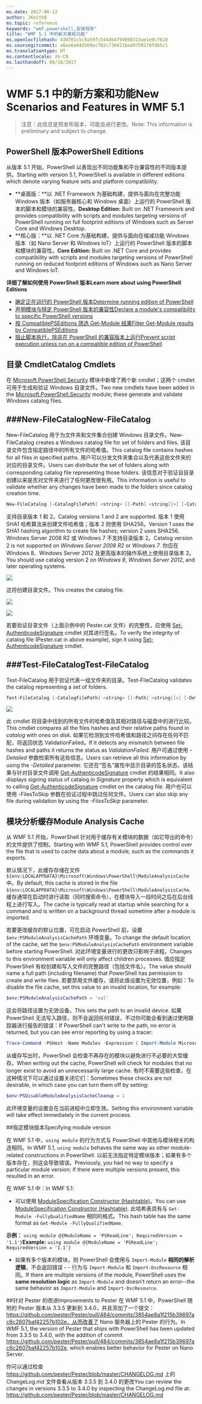 ```yaml
---
ms.date: 2017-06-12
author: JKeithB
ms.topic: reference
keywords: "wmf,powershell,安装程序"
title: "WMF 5.1 中的新方案和功能"
ms.openlocfilehash: 430781c5c9a59fc544db4f94098313ae1e9cf610
ms.sourcegitcommit: a6ee6e64d369ecf82c730411bed9750278fdb5c1
ms.translationtype: HT
ms.contentlocale: zh-CN
ms.lasthandoff: 08/18/2017
---
```

# <a name="new-scenarios-and-features-in-wmf-51"></a><span data-ttu-id="3b96d-103">WMF 5.1 中的新方案和功能</span><span class="sxs-lookup"><span data-stu-id="3b96d-103">New Scenarios and Features in WMF 5.1</span></span> #

> <span data-ttu-id="3b96d-104">注意：此信息是预发布版本，可能会进行更改。</span><span class="sxs-lookup"><span data-stu-id="3b96d-104">Note: This information is preliminary and subject to change.</span></span>

## <a name="powershell-editions"></a><span data-ttu-id="3b96d-105">PowerShell 版本</span><span class="sxs-lookup"><span data-stu-id="3b96d-105">PowerShell Editions</span></span> ##
<span data-ttu-id="3b96d-106">从版本 5.1 开始，PowerShell 以表现出不同功能集和平台兼容性的不同版本提供。</span><span class="sxs-lookup"><span data-stu-id="3b96d-106">Starting with version 5.1, PowerShell is available in different editions which denote varying feature sets and platform compatibility.</span></span>

- <span data-ttu-id="3b96d-107">**桌面版：**以 .NET Framework 为基础构建，提供与面向在完整功能 Windows 版本（如服务器核心和 Windows 桌面）上运行的 PowerShell 版本的脚本和模块的兼容性。</span><span class="sxs-lookup"><span data-stu-id="3b96d-107">**Desktop Edition:** Built on .NET Framework and provides compatibility with scripts and modules targeting versions of PowerShell running on full footprint editions of Windows such as Server Core and Windows Desktop.</span></span>
- <span data-ttu-id="3b96d-108">**核心版：**以 .NET Core 为基础构建，提供与面向在缩减功能 Windows 版本（如 Nano Server 和 Windows IoT）上运行的 PowerShell 版本的脚本和模块的兼容性。</span><span class="sxs-lookup"><span data-stu-id="3b96d-108">**Core Edition:** Built on .NET Core and provides compatibility with scripts and modules targeting versions of PowerShell running on reduced footprint editions of Windows such as Nano Server and Windows IoT.</span></span>

<span data-ttu-id="3b96d-109">**详细了解如何使用 PowerShell 版本**</span><span class="sxs-lookup"><span data-stu-id="3b96d-109">**Learn more about using PowerShell Editions**</span></span>
- [<span data-ttu-id="3b96d-110">确定正在运行的 PowerShell 版本</span><span class="sxs-lookup"><span data-stu-id="3b96d-110">Determine running edition of PowerShell</span></span>]()
- [<span data-ttu-id="3b96d-111">声明模块与特定 PowerShell 版本的兼容性</span><span class="sxs-lookup"><span data-stu-id="3b96d-111">Declare a module's compatibility to specific PowerShell versions</span></span>]()
- [<span data-ttu-id="3b96d-112">按 CompatiblePSEditions 筛选 Get-Module 结果</span><span class="sxs-lookup"><span data-stu-id="3b96d-112">Filter Get-Module results by CompatiblePSEditions</span></span>]()
- [<span data-ttu-id="3b96d-113">阻止脚本执行，除非在 PowerShell 的兼容版本上运行</span><span class="sxs-lookup"><span data-stu-id="3b96d-113">Prevent script execution unless run on a compatible edition of PowerShell</span></span>]()

## <a name="catalog-cmdlets"></a><span data-ttu-id="3b96d-114">目录 Cmdlet</span><span class="sxs-lookup"><span data-stu-id="3b96d-114">Catalog Cmdlets</span></span>  

<span data-ttu-id="3b96d-115">在 [Microsoft.PowerShell.Security](https://technet.microsoft.com/en-us/library/hh847877.aspx) 模块中新增了两个新 cmdlet；这两个 cmdlet 可用于生成和验证 Windows 目录文件。</span><span class="sxs-lookup"><span data-stu-id="3b96d-115">Two new cmdlets have been added in the [Microsoft.PowerShell.Security](https://technet.microsoft.com/en-us/library/hh847877.aspx) module; these generate and validate Windows catalog files.</span></span>  

###<a name="new-filecatalog"></a><span data-ttu-id="3b96d-116">New-FileCatalog</span><span class="sxs-lookup"><span data-stu-id="3b96d-116">New-FileCatalog</span></span> 
--------------------------------

<span data-ttu-id="3b96d-117">New-FileCatalog 用于为文件夹和文件集合创建 Windows 目录文件。</span><span class="sxs-lookup"><span data-stu-id="3b96d-117">New-FileCatalog creates a Windows catalog file for set of folders and files.</span></span> <span data-ttu-id="3b96d-118">该目录文件包含指定路径中的所有文件的哈希值。</span><span class="sxs-lookup"><span data-stu-id="3b96d-118">This catalog file contains hashes for all files in specified paths.</span></span> <span data-ttu-id="3b96d-119">用户可以分发文件夹集合以及代表这些文件夹的对应的目录文件。</span><span class="sxs-lookup"><span data-stu-id="3b96d-119">Users can distribute the set of folders along with corresponding catalog file representing those folders.</span></span> <span data-ttu-id="3b96d-120">该信息对于验证自目录创建以来是否对文件夹进行了任何更改很有用。</span><span class="sxs-lookup"><span data-stu-id="3b96d-120">This information is useful to validate whether any changes have been made to the folders since catalog creation time.</span></span>    

```powershell
New-FileCatalog [-CatalogFilePath] <string> [[-Path] <string[]>] [-CatalogVersion <int>] [-WhatIf] [-Confirm] [<CommonParameters>]
```
<span data-ttu-id="3b96d-121">支持目录版本 1 和 2。</span><span class="sxs-lookup"><span data-stu-id="3b96d-121">Catalog versions 1 and 2 are supported.</span></span> <span data-ttu-id="3b96d-122">版本 1 使用 SHA1 哈希算法来创建文件哈希值；版本 2 则使用 SHA256。</span><span class="sxs-lookup"><span data-stu-id="3b96d-122">Version 1 uses the SHA1 hashing algorithm to create file hashes; version 2 uses SHA256.</span></span> <span data-ttu-id="3b96d-123">Windows Server 2008 R2 或 Windows 7 不支持目录版本 2。</span><span class="sxs-lookup"><span data-stu-id="3b96d-123">Catalog version 2 is not supported on *Windows Server 2008 R2* or *Windows 7*.</span></span> <span data-ttu-id="3b96d-124">你应在 Windows 8、Windows Server 2012 及更高版本的操作系统上使用目录版本 2。</span><span class="sxs-lookup"><span data-stu-id="3b96d-124">You should use catalog version 2 on *Windows 8*, *Windows Server 2012*, and later operating systems.</span></span>  

![](../images/NewFileCatalog.jpg)

<span data-ttu-id="3b96d-125">这将创建目录文件。</span><span class="sxs-lookup"><span data-stu-id="3b96d-125">This creates the catalog file.</span></span> 

![](../images/CatalogFile1.jpg)  

![](../images/CatalogFile2.jpg) 

<span data-ttu-id="3b96d-126">若要验证目录文件（上面示例中的 Pester.cat 文件）的完整性，应使用 [Set-AuthenticodeSignature](https://technet.microsoft.com/library/hh849819.aspx) cmdlet 对其进行签名。</span><span class="sxs-lookup"><span data-stu-id="3b96d-126">To verify the integrity of catalog file (Pester.cat in above example), sign it using [Set-AuthenticodeSignature](https://technet.microsoft.com/library/hh849819.aspx) cmdlet.</span></span>   


###<a name="test-filecatalog"></a><span data-ttu-id="3b96d-127">Test-FileCatalog</span><span class="sxs-lookup"><span data-stu-id="3b96d-127">Test-FileCatalog</span></span> 
--------------------------------

<span data-ttu-id="3b96d-128">Test-FileCatalog 用于验证代表一组文件夹的目录。</span><span class="sxs-lookup"><span data-stu-id="3b96d-128">Test-FileCatalog validates the catalog representing a set of folders.</span></span> 

```powershell
Test-FileCatalog [-CatalogFilePath] <string> [[-Path] <string[]>] [-Detailed] [-FilesToSkip <string[]>] [-WhatIf] [-Confirm] [<CommonParameters>]
```

![](../images/TestFileCatalog.jpg)

<span data-ttu-id="3b96d-129">此 cmdlet 将目录中找到的所有文件的哈希值及其相对路径与磁盘中的进行比较。</span><span class="sxs-lookup"><span data-stu-id="3b96d-129">This cmdlet compares all the files hashes and their relative paths found in *catalog* with ones on *disk*.</span></span> <span data-ttu-id="3b96d-130">如果它检测到文件哈希值和路径之间存在任何不匹配，将返回状态 ValidationFailed。</span><span class="sxs-lookup"><span data-stu-id="3b96d-130">If it detects any mismatch between file hashes and paths it returns the status as *ValidationFailed*.</span></span> <span data-ttu-id="3b96d-131">用户可通过使用 *-Detailed* 参数检索所有这些信息。</span><span class="sxs-lookup"><span data-stu-id="3b96d-131">Users can retrieve all this information by using the *-Detailed* parameter.</span></span> <span data-ttu-id="3b96d-132">它还在“签名”属性中显示目录的签名状态，该结果与针对目录文件调用 [Get-AuthenticodeSignature](https://technet.microsoft.com/en-us/library/hh849805.aspx) cmdlet 的结果相同。</span><span class="sxs-lookup"><span data-stu-id="3b96d-132">It also displays signing status of catalog in *Signature* property which is equivalent to calling [Get-AuthenticodeSignature](https://technet.microsoft.com/en-us/library/hh849805.aspx) cmdlet on the catalog file.</span></span> <span data-ttu-id="3b96d-133">用户也可以使用 -FilesToSkip 参数在验证过程中跳过任何文件。</span><span class="sxs-lookup"><span data-stu-id="3b96d-133">Users can also skip any file during validation by using the *-FilesToSkip* parameter.</span></span> 


## <a name="module-analysis-cache"></a><span data-ttu-id="3b96d-134">模块分析缓存</span><span class="sxs-lookup"><span data-stu-id="3b96d-134">Module Analysis Cache</span></span> ##
<span data-ttu-id="3b96d-135">从 WMF 5.1 开始，PowerShell 针对用于缓存有关模块的数据（如它导出的命令）的文件提供了控制。</span><span class="sxs-lookup"><span data-stu-id="3b96d-135">Starting with WMF 5.1, PowerShell provides control over the file that is used to cache data about a module, such as the commands it exports.</span></span>

<span data-ttu-id="3b96d-136">默认情况下，此缓存存储在文件 `${env:LOCALAPPDATA}\Microsoft\Windows\PowerShell\ModuleAnalysisCache` 中。</span><span class="sxs-lookup"><span data-stu-id="3b96d-136">By default, this cache is stored in the file `${env:LOCALAPPDATA}\Microsoft\Windows\PowerShell\ModuleAnalysisCache`.</span></span>
<span data-ttu-id="3b96d-137">缓存通常在启动时进行读取（同时搜索命令），在模块导入一段时间之后在后台线程上进行写入。</span><span class="sxs-lookup"><span data-stu-id="3b96d-137">The cache is typically read at startup while searching for a command and is written on a background thread sometime after a module is imported.</span></span>

<span data-ttu-id="3b96d-138">若要更改缓存的默认位置，可在启动 PowerShell 前，设置 `$env:PSModuleAnalysisCachePath` 环境变量。</span><span class="sxs-lookup"><span data-stu-id="3b96d-138">To change the default location of the cache, set the `$env:PSModuleAnalysisCachePath` environment variable before starting PowerShell.</span></span> <span data-ttu-id="3b96d-139">对此环境变量进行的更改只影响子进程。</span><span class="sxs-lookup"><span data-stu-id="3b96d-139">Changes to this environment variable will only affect children processes.</span></span> <span data-ttu-id="3b96d-140">值应指定 PowerShell 有权创建和写入文件的完整路径（包括文件名）。</span><span class="sxs-lookup"><span data-stu-id="3b96d-140">The value should name a full path (including filename) that PowerShell has permission to create and write files.</span></span> <span data-ttu-id="3b96d-141">若要禁用文件缓存，请将此值设置为无效位置，例如：</span><span class="sxs-lookup"><span data-stu-id="3b96d-141">To disable the file cache, set this value to an invalid location, for example:</span></span>

```powershell
$env:PSModuleAnalysisCachePath = 'nul'
```

<span data-ttu-id="3b96d-142">这会将路径设置为无效设备。</span><span class="sxs-lookup"><span data-stu-id="3b96d-142">This sets the path to an invalid device.</span></span> <span data-ttu-id="3b96d-143">如果 PowerShell 无法写入路径，则不会返回任何错误，不过你可能会看到通过使用跟踪器进行报告的错误：</span><span class="sxs-lookup"><span data-stu-id="3b96d-143">If PowerShell can't write to the path, no error is returned, but you can see error reporting by using a tracer:</span></span>

```powershell
Trace-Command -PSHost -Name Modules -Expression { Import-Module Microsoft.PowerShell.Management -Force }
```

<span data-ttu-id="3b96d-144">从缓存写出时，PowerShell 会检查不再存在的模块以避免进行不必要的大型缓存。</span><span class="sxs-lookup"><span data-stu-id="3b96d-144">When writing out the cache, PowerShell will check for modules that no longer exist to avoid an unnecessarily large cache.</span></span>
<span data-ttu-id="3b96d-145">有时不需要这些检查，在这种情况下可以通过设置关闭它们：</span><span class="sxs-lookup"><span data-stu-id="3b96d-145">Sometimes these checks are not desirable, in which case you can turn them off by setting:</span></span>

```powershell
$env:PSDisableModuleAnalysisCacheCleanup = 1
```

<span data-ttu-id="3b96d-146">此环境变量的设置会在当前进程中立即生效。</span><span class="sxs-lookup"><span data-stu-id="3b96d-146">Setting this environment variable will take effect immediately in the current process.</span></span>

##<a name="specifying-module-version"></a><span data-ttu-id="3b96d-147">指定模块版本</span><span class="sxs-lookup"><span data-stu-id="3b96d-147">Specifying module version</span></span>

<span data-ttu-id="3b96d-148">在 WMF 5.1 中，`using module` 的行为方式与 PowerShell 中其他与模块相关的构造相同。</span><span class="sxs-lookup"><span data-stu-id="3b96d-148">In WMF 5.1, `using module` behaves the same way as other module-related constructions in PowerShell.</span></span> <span data-ttu-id="3b96d-149">以前无法指定特定模块版本；如果有多个版本存在，则这会导致错误。</span><span class="sxs-lookup"><span data-stu-id="3b96d-149">Previously, you had no way to specify a particular module version; if there were multiple versions present, this resulted in an error.</span></span>


<span data-ttu-id="3b96d-150">在 WMF 5.1 中：</span><span class="sxs-lookup"><span data-stu-id="3b96d-150">In WMF 5.1:</span></span>

* <span data-ttu-id="3b96d-151">可以使用 [ModuleSpecification Constructor (Hashtable)](https://msdn.microsoft.com/library/jj136290)。</span><span class="sxs-lookup"><span data-stu-id="3b96d-151">You can use [ModuleSpecification Constructor (Hashtable)](https://msdn.microsoft.com/library/jj136290).</span></span> <span data-ttu-id="3b96d-152">此哈希表具有与 `Get-Module -FullyQualifiedName` 相同的格式。</span><span class="sxs-lookup"><span data-stu-id="3b96d-152">This hash table has the same format as `Get-Module -FullyQualifiedName`.</span></span>

<span data-ttu-id="3b96d-153">**示例：** `using module @{ModuleName = 'PSReadLine'; RequiredVersion = '1.1'}`</span><span class="sxs-lookup"><span data-stu-id="3b96d-153">**Example:** `using module @{ModuleName = 'PSReadLine'; RequiredVersion = '1.1'}`</span></span>

* <span data-ttu-id="3b96d-154">如果有多个版本的模块，则 PowerShell 会使用与 `Import-Module` **相同的解析逻辑**，不会返回错误 - - 行为与 `Import-Module` 和 `Import-DscResource` 相同。</span><span class="sxs-lookup"><span data-stu-id="3b96d-154">If there are multiple versions of the module, PowerShell uses the **same resolution logic** as `Import-Module` and doesn't return an error--the same behavior as `Import-Module` and `Import-DscResource`.</span></span>


##<a name="improvements-to-pester"></a><span data-ttu-id="3b96d-155">针对 Pester 的改进</span><span class="sxs-lookup"><span data-stu-id="3b96d-155">Improvements to Pester</span></span>
<span data-ttu-id="3b96d-156">在 WMF 5.1 中，PowerShell 随附的 Pester 版本从 3.3.5 更新到 3.4.0，并且添加了一个提交：https://github.com/pester/Pester/pull/484/commits/3854ae8a1f215b39697ac6c2607baf42257b102e，从而改善了 Nano 服务器上的 Pester 的行为。</span><span class="sxs-lookup"><span data-stu-id="3b96d-156">In WMF 5.1, the version of Pester that ships with PowerShell has been updated from 3.3.5 to 3.4.0, with the addition of commit https://github.com/pester/Pester/pull/484/commits/3854ae8a1f215b39697ac6c2607baf42257b102e, which enables better behavior for Pester on Nano Server.</span></span> 

<span data-ttu-id="3b96d-157">你可以通过检查 https://github.com/pester/Pester/blob/master/CHANGELOG.md 上的 ChangeLog.md 文件查看从版本 3.3.5 到 3.4.0 的更改</span><span class="sxs-lookup"><span data-stu-id="3b96d-157">You can review the changes in versions 3.3.5 to 3.4.0 by inspecting the ChangeLog.md file at: https://github.com/pester/Pester/blob/master/CHANGELOG.md</span></span>

